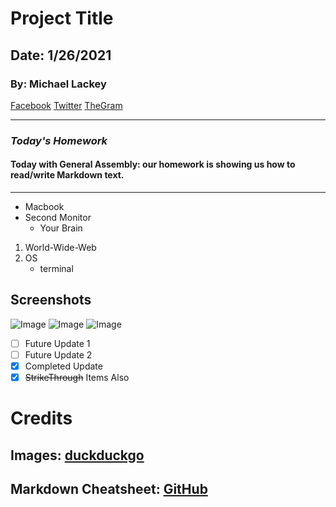 # Project Title
## Date: 1/26/2021
### By: Michael Lackey
[Facebook](https://www.facebook.com/) 
[Twitter](https://twitter.com/?lang=en)
[TheGram](https://www.instagram.com/)
***
### ***Today's Homework***
#### Today with General Assembly: our homework is showing us how to read/write Markdown text.
***
* Macbook
* Second Monitor
    * Your Brain

1. World-Wide-Web
2. OS
    * terminal

## Screenshots
![Image](https://www.hdnicewallpapers.com/Walls/Big/Dog/Cute_Dog_Puppy_Image.jpg)
![Image](https://www.breedyourdog.com/uploads/listing_images/35157/100388/big_7AFA41B0-E477-4F11-A507-25154B16F811.jpeg)
![Image](https://static.inspiremore.com/wp-content/uploads/2020/11/16113321/Grumpy-Dog-Challenge-24.jpg)

- [ ] Future Update 1
- [ ] Future Update 2
- [x] Completed Update
- [x] ~~StrikeThrough~~ Items Also

# Credits
## Images: [duckduckgo](https://duckduckgo.com/?va=b&t=hc)
## Markdown Cheatsheet: [GitHub](github.com)
